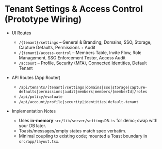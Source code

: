 # Tenant Settings & Access Control (Prototype Wiring)

- UI Routes
  - `/{tenant}/settings` – General & Branding, Domains, SSO, Storage, Capture Defaults, Permissions + Audit
  - `/{tenant}/access-control` – Members Table, Invite Flow, Role Management, SSO Enforcement Tester, Access Audit
  - `/account` – Profile, Security (MFA), Connected Identities, Default Tenant

- API Routes (App Router)
  - `/api/tenants/[tenant]/settings|domains|sso|storage|capture-defaults|permissions|audit|members|members/[memberId]/roles`
  - `/api/policy/evaluate`
  - `/api/account/profile|security|identities|default-tenant`

- Implementation Notes
  - Uses **in-memory** `src/lib/server/settingsDB.ts` for demo; swap with your DB later.
  - Toasts/messages/empty states match spec verbatim.
  - Minimal coupling to existing code; mounted a Toast boundary in `src/app/layout.tsx`.
